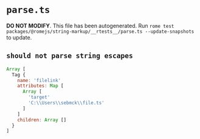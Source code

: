 # `parse.ts`

**DO NOT MODIFY**. This file has been autogenerated. Run `rome test packages/@romejs/string-markup/__rtests__/parse.ts --update-snapshots` to update.

## `should not parse string escapes`

```javascript
Array [
  Tag {
    name: 'filelink'
    attributes: Map [
      Array [
        'target'
        'C:\\Users\\sebmck\\file.ts'
      ]
    ]
    children: Array []
  }
]
```
